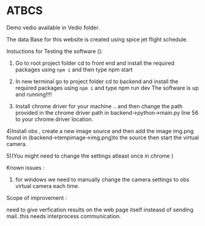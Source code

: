 # ATBCS

Demo vedio available in Vedio folder.

The data Base for this website is created using spice jet flight schedule.


Instuctions for Testing the software ():
1) Go to root project folder cd to front end and install the required packages using ```npm i``` and then type npm start 
2) In new terminal go to project folder cd to backend and install the required packages using ```npm i``` and type npm run dev
 The software is up and running!!!!
 
3) Install chrome driver for your machine .. and then change the path provided in the chrome driver path in backend->python->main.py  line 56 to your chrome driver location.

4)Install obs , create a new image source and then add the image img.png found in (backend->tempimage->img.png)to the source then start the virtual camera.

5)(You might need to change the settings atleast once in chrome )

Known issues :

1) for windows we need to manually change the camera settings to obs virtual camera  each time.


Scope of improvement :

need to give verfication results on the web page itself insteasd of sending mail..this needs interprocess communication.



 
 
 
 

